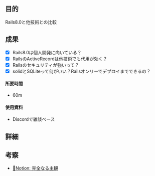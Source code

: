 ## 目的
<!-- 目的(〜を知りたい/〜を実装したい) -->
Rails8.0と他技術との比較
## 成果
<!-- 成果(できたこと/できなかったこと) -->
- [x] Rails8.0は個人開発に向いている？
- [x] RailsのActiveRecordは他技術でも代用が効く？
- [x] Railsのセキュリティが強いって？
- [x] solidとSQLiteって何がいい？Railsオンリーでデプロイまでできるの？

#### 所要時間
- 60m
#### 使用資料
<!-- 使用資料(教材/書籍/ワークシート/Youtube) -->
- Discordで雑談ベース
## 詳細
<!-- 詳細(キーワード/プロセス//具体例を挙げる/今回の課題解決を今後に繋げられる形で記録) -->
## 考察
<!-- 考察(今後の展望/) -->
- [🔑Notion: 完全なる主観](https://www.notion.so/rails8-0-13ed66877e088089a944dd90e6b36c98?pvs=4)